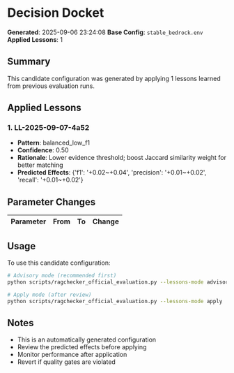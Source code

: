 # Decision Docket

**Generated**: 2025-09-06 23:24:08
**Base Config**: `stable_bedrock.env`
**Applied Lessons**: 1

## Summary

This candidate configuration was generated by applying 1 lessons learned from previous evaluation runs.

## Applied Lessons

### 1. LL-2025-09-07-4a52

- **Pattern**: balanced_low_f1
- **Confidence**: 0.50
- **Rationale**: Lower evidence threshold; boost Jaccard similarity weight for better matching
- **Predicted Effects**: {'f1': '+0.02~+0.04', 'precision': '+0.01~+0.02', 'recall': '+0.01~+0.02'}

## Parameter Changes

| Parameter | From | To | Change |
|-----------|------|----|---------|

## Usage

To use this candidate configuration:

```bash
# Advisory mode (recommended first)
python scripts/ragchecker_official_evaluation.py --lessons-mode advisory

# Apply mode (after review)
python scripts/ragchecker_official_evaluation.py --lessons-mode apply
```

## Notes

- This is an automatically generated configuration
- Review the predicted effects before applying
- Monitor performance after application
- Revert if quality gates are violated
